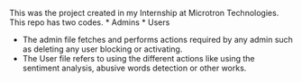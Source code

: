 This was the project created in my Internship at Microtron Technologies.
This repo has two codes. 
      * Admins 
      * Users
* The admin file fetches and performs actions required by any admin such as deleting any user blocking or activating.
* The User file refers to using the different actions like using the sentiment analysis, abusive words detection or other works.
